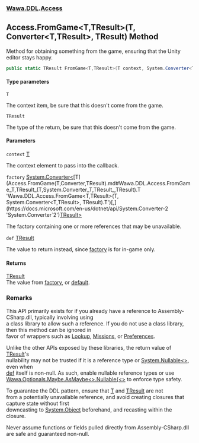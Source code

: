 ### [Wawa.DDL](Wawa.DDL.md 'Wawa.DDL').[Access](Access.md 'Wawa.DDL.Access')

## Access.FromGame<T,TResult>(T, Converter<T,TResult>, TResult) Method

Method for obtaining something from the game, ensuring that the Unity editor stays happy.

```csharp
public static TResult FromGame<T,TResult>(T context, System.Converter<T,TResult> factory, TResult def=default(TResult));
```
#### Type parameters

<a name='Wawa.DDL.Access.FromGame_T,TResult_(T,System.Converter_T,TResult_,TResult).T'></a>

`T`

The context item, be sure that this doesn't come from the game.

<a name='Wawa.DDL.Access.FromGame_T,TResult_(T,System.Converter_T,TResult_,TResult).TResult'></a>

`TResult`

The type of the return, be sure that this doesn't come from the game.
#### Parameters

<a name='Wawa.DDL.Access.FromGame_T,TResult_(T,System.Converter_T,TResult_,TResult).context'></a>

`context` [T](Access.FromGame(T,Converter,TResult).md#Wawa.DDL.Access.FromGame_T,TResult_(T,System.Converter_T,TResult_,TResult).T 'Wawa.DDL.Access.FromGame<T,TResult>(T, System.Converter<T,TResult>, TResult).T')

The context element to pass into the callback.

<a name='Wawa.DDL.Access.FromGame_T,TResult_(T,System.Converter_T,TResult_,TResult).factory'></a>

`factory` [System.Converter&lt;](https://docs.microsoft.com/en-us/dotnet/api/System.Converter-2 'System.Converter`2')[T](Access.FromGame(T,Converter,TResult).md#Wawa.DDL.Access.FromGame_T,TResult_(T,System.Converter_T,TResult_,TResult).T 'Wawa.DDL.Access.FromGame<T,TResult>(T, System.Converter<T,TResult>, TResult).T')[,](https://docs.microsoft.com/en-us/dotnet/api/System.Converter-2 'System.Converter`2')[TResult](Access.FromGame(T,Converter,TResult).md#Wawa.DDL.Access.FromGame_T,TResult_(T,System.Converter_T,TResult_,TResult).TResult 'Wawa.DDL.Access.FromGame<T,TResult>(T, System.Converter<T,TResult>, TResult).TResult')[&gt;](https://docs.microsoft.com/en-us/dotnet/api/System.Converter-2 'System.Converter`2')

The factory containing one or more references that may be unavailable.

<a name='Wawa.DDL.Access.FromGame_T,TResult_(T,System.Converter_T,TResult_,TResult).def'></a>

`def` [TResult](Access.FromGame(T,Converter,TResult).md#Wawa.DDL.Access.FromGame_T,TResult_(T,System.Converter_T,TResult_,TResult).TResult 'Wawa.DDL.Access.FromGame<T,TResult>(T, System.Converter<T,TResult>, TResult).TResult')

The value to return instead, since [factory](Access.FromGame(T,Converter,TResult).md#Wawa.DDL.Access.FromGame_T,TResult_(T,System.Converter_T,TResult_,TResult).factory 'Wawa.DDL.Access.FromGame<T,TResult>(T, System.Converter<T,TResult>, TResult).factory') is for in-game only.

#### Returns
[TResult](Access.FromGame(T,Converter,TResult).md#Wawa.DDL.Access.FromGame_T,TResult_(T,System.Converter_T,TResult_,TResult).TResult 'Wawa.DDL.Access.FromGame<T,TResult>(T, System.Converter<T,TResult>, TResult).TResult')  
The value from [factory](Access.FromGame(T,Converter,TResult).md#Wawa.DDL.Access.FromGame_T,TResult_(T,System.Converter_T,TResult_,TResult).factory 'Wawa.DDL.Access.FromGame<T,TResult>(T, System.Converter<T,TResult>, TResult).factory'), or [default](https://docs.microsoft.com/en-us/dotnet/csharp/language-reference/keywords/default 'https://docs.microsoft.com/en-us/dotnet/csharp/language-reference/keywords/default').

### Remarks
  
This API primarily exists for if you already have a reference to Assembly-CSharp.dll, typically involving using  
a class library to allow such a reference. If you do not use a class library, then this method can be ignored in  
favor of wrappers such as [Lookup](Lookup.md 'Wawa.DDL.Lookup'), [Missions](Missions.md 'Wawa.DDL.Missions'), or [Preferences](Preferences.md 'Wawa.DDL.Preferences').  
  
Unlike the other APIs exposed by these libraries, the return value of [TResult](Access.FromGame(T,Converter,TResult).md#Wawa.DDL.Access.FromGame_T,TResult_(T,System.Converter_T,TResult_,TResult).TResult 'Wawa.DDL.Access.FromGame<T,TResult>(T, System.Converter<T,TResult>, TResult).TResult')'s  
nullability may not be trusted if it is a reference type or [System.Nullable&lt;&gt;](https://docs.microsoft.com/en-us/dotnet/api/System.Nullable-1 'System.Nullable`1'), even when  
[def](Access.FromGame(T,Converter,TResult).md#Wawa.DDL.Access.FromGame_T,TResult_(T,System.Converter_T,TResult_,TResult).def 'Wawa.DDL.Access.FromGame<T,TResult>(T, System.Converter<T,TResult>, TResult).def') itself is non-null. As such, enable nullable reference types or use  
[Wawa.Optionals.Maybe.AsMaybe&lt;&gt;.Nullable{&lt;&gt;](https://docs.microsoft.com/en-us/dotnet/api/Wawa.Optionals.Maybe.AsMaybe--1#Wawa_Optionals_Maybe_AsMaybe__1_System_Nullable{__0}_ 'Wawa.Optionals.Maybe.AsMaybe``1(System.Nullable{``0})') to enforce type safety.  
  
To guarantee the DDL pattern, ensure that [T](Access.FromGame(T,Converter,TResult).md#Wawa.DDL.Access.FromGame_T,TResult_(T,System.Converter_T,TResult_,TResult).T 'Wawa.DDL.Access.FromGame<T,TResult>(T, System.Converter<T,TResult>, TResult).T') and [TResult](Access.FromGame(T,Converter,TResult).md#Wawa.DDL.Access.FromGame_T,TResult_(T,System.Converter_T,TResult_,TResult).TResult 'Wawa.DDL.Access.FromGame<T,TResult>(T, System.Converter<T,TResult>, TResult).TResult') are not  
from a potentially unavailable reference, and avoid creating closures that capture state without first  
downcasting to [System.Object](https://docs.microsoft.com/en-us/dotnet/api/System.Object 'System.Object') beforehand, and recasting within the closure.  
  
Never assume functions or fields pulled directly from Assembly-CSharp.dll are safe and guaranteed non-null.